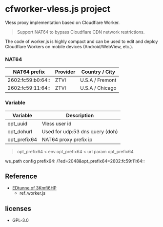 # cfworker-vless.js project

  Vless proxy implementation based on Cloudflare Worker.

  > Support NAT64 to bypass Cloudflare CDN network restrictions.

  The code of worker.js is highly compact and can be
  used to edit and deploy Cloudflare Workers on mobile
  devices (Android/WebView, etc.).

### NAT64

  |NAT64 prefix     |Provider|Country / City   |
  |-----------------|--------|-----------------|
  |2602:fc59:b0:64::|ZTVI    |  U.S.A / Fremont|
  |2602:fc59:11:64::|ZTVI    |  U.S.A / Chicago|

### Variable

  |Variable     |Description                    |
  |-------------|-------------------------------|
  |opt\_uuid    |Vless user id                  |
  |opt\_dohurl  |Used for udp:53 dns query (doh)|
  |opt\_prefix64|NAT64 proxy prefix ip          |

  > opt\_prefix64 < env.opt\_prefix64 < url param opt\_prefix64

  ws\_path config prefix64: /?ed=2048&opt\_prefix64=2602:fc59:11:64::

## Reference

  - [EDtunne of 3Kmfi6HP](https://github.com/3Kmfi6HP/EDtunne)
    - ref\_worker.js

## licenses

  - GPL-3.0
